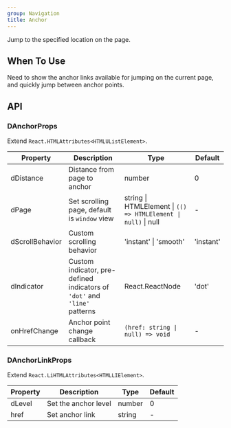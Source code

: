 ```yaml
---
group: Navigation
title: Anchor
---
```


Jump to the specified location on the page.

## When To Use

Need to show the anchor links available for jumping on the current page, and quickly jump between anchor points.

## API

### DAnchorProps

Extend `React.HTMLAttributes<HTMLUListElement>`.

<!-- prettier-ignore-start -->
| Property | Description | Type | Default | 
| --- | --- | --- | --- | 
| dDistance | Distance from page to anchor | number | 0 |
| dPage | Set scrolling page, default is `window` view | string \| HTMLElement \| `(() => HTMLElement \| null)` \| null | - |
| dScrollBehavior | Custom scrolling behavior | 'instant' \| 'smooth' | 'instant' |
| dIndicator | Custom indicator, pre-defined indicators of `'dot'` and `'line'` patterns | React.ReactNode | 'dot' |
| onHrefChange | Anchor point change callback | `(href: string \| null) => void` | - |
<!-- prettier-ignore-end -->

### DAnchorLinkProps

Extend `React.LiHTMLAttributes<HTMLLIElement>`.

<!-- prettier-ignore-start -->
| Property | Description | Type | Default | 
| --- | --- | --- | --- | 
| dLevel | Set the anchor level | number | 0 |
| href | Set anchor link | string | - |
<!-- prettier-ignore-end -->
